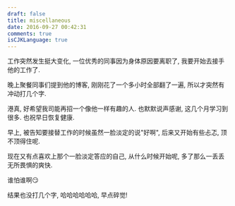 ```yaml
---
draft: false
title: miscellaneous
date: 2016-09-27 00:42:31
comments: true
isCJKLanguage: true
---
```


工作突然发生挺大变化, 一位优秀的同事因为身体原因要离职了, 我要开始去接手他的工作了.

晚上聚餐同事们提到他的博客, 刚刚花了一个多小时全部翻了一遍, 所以才突然有冲动打几个字.

港真, 好希望我司能再招一个像他一样有趣的人. 也默默说声感谢, 这几个月学习到很多. 也祝早日恢复健康.


早上, 被告知要接替工作的时候虽然一脸淡定的说"好啊", 后来又开始有些忐忑, 顶不顶得住呢.

现在又有点喜欢上那个一脸淡定答应的自己, 从什么时候开始呢, 多了那么一丢丢无所畏惧的爽快.

谁怕谁啊😏

结果也没打几个字, 哈哈哈哈哈哈, 早点碎觉!
